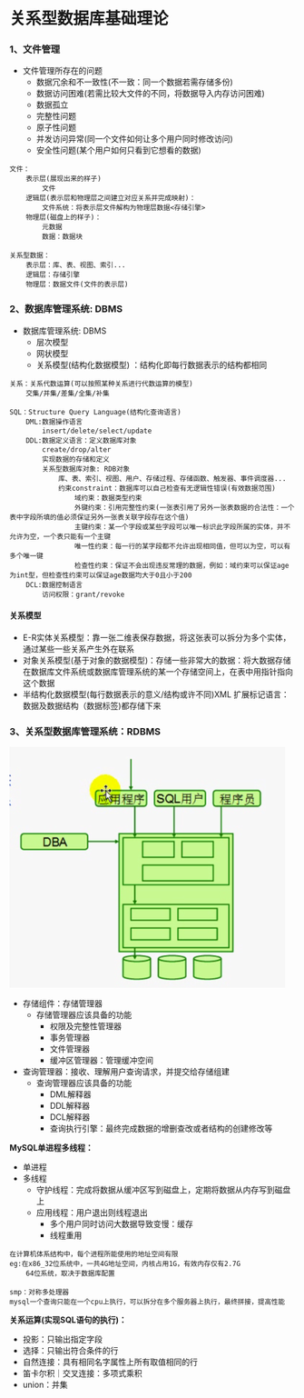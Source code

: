 # 关系型数据库基础理论

### 1、文件管理
- 文件管理所存在的问题
    * 数据冗余和不一致性(不一致：同一个数据若需存储多份)
    * 数据访问困难(若需比较大文件的不同，将数据导入内存访问困难)
    * 数据孤立
    * 完整性问题
    * 原子性问题
    * 并发访问异常(同一个文件如何让多个用户同时修改访问)
    * 安全性问题(某个用户如何只看到它想看的数据)
```   
文件：
    表示层(展现出来的样子)
        文件
    逻辑层(表示层和物理层之间建立对应关系并完成映射)：
        文件系统：将表示层文件解构为物理层数据<存储引擎>
    物理层(磁盘上的样子)：
        元数据
        数据：数据块

关系型数据：
    表示层：库、表、视图、索引...
    逻辑层：存储引擎
    物理层：数据文件(文件的表示层)
```

### 2、数据库管理系统: DBMS
* 数据库管理系统: DBMS
    * 层次模型
    * 网状模型
    * 关系模型(结构化数据模型) ：结构化即每行数据表示的结构都相同

```
关系：关系代数运算(可以按照某种关系进行代数运算的模型)
    交集/并集/差集/全集/补集

SQL：Structure Query Language(结构化查询语言)
    DML:数据操作语言
        insert/delete/select/update
    DDL:数据定义语言：定义数据库对象
        create/drop/alter
        实现数据的存储和定义
        关系型数据库对象: RDB对象
            库、表、索引、视图、用户、存储过程、存储函数、触发器、事件调度器...
            约束constraint：数据库可以自己检查有无逻辑性错误(有效数据范围)
                域约束：数据类型约束
                外键约束：引用完整性约束(一张表引用了另外一张表数据的合法性：一个表中字段所填的值必须保证另外一张表关联字段存在这个值)
                主键约束：某一个字段或某些字段可以唯一标识此字段所属的实体，并不允许为空，一个表只能有一个主键
                唯一性约束：每一行的某字段都不允许出现相同值，但可以为空，可以有多个唯一键
                检查性约束：保证不会出现违反常理的数据，例如：域约束可以保证age为int型，但检查性约束可以保证age数据均大于0且小于200
    DCL:数据控制语言
        访问权限：grant/revoke
```

#### 关系模型
* E-R实体关系模型：靠一张二维表保存数据，将这张表可以拆分为多个实体，通过某些一些关系产生外在联系
* 对象关系模型(基于对象的数据模型)：存储一些非常大的数据：将大数据存储在数据库文件系统或数据库管理系统的某一个存储空间上，在表中用指针指向这个数据
* 半结构化数据模型(每行数据表示的意义/结构或许不同)XML 扩展标记语言：数据及数据结构（数据标签)都存储下来

### 3、关系型数据库管理系统：RDBMS

![数据存储和查询](../media/mysqlstru.png)

* 存储组件：存储管理器
    * 存储管理器应该具备的功能
        * 权限及完整性管理器
        * 事务管理器
        * 文件管理器
        * 缓冲区管理器：管理缓冲空间
* 查询管理器：接收、理解用户查询请求，并提交给存储组建
    * 查询管理器应该具备的功能
        * DML解释器
        * DDL解释器
        * DCL解释器
        * 查询执行引擎：最终完成数据的增删查改或者结构的创建修改等

**MySQL单进程多线程：**
- 单进程
- 多线程
    * 守护线程：完成将数据从缓冲区写到磁盘上，定期将数据从内存写到磁盘上
    * 应用线程：用户退出则线程退出
        * 多个用户同时访问大数据导致变慢：缓存
        * 线程重用

```
在计算机体系结构中，每个进程所能使用的地址空间有限
eg:在x86_32位系统中，一共4G地址空间，内核占用1G，有效内存仅有2.7G
    64位系统，取决于数据库配置

smp：对称多处理器
mysql一个查询只能在一个cpu上执行，可以拆分在多个服务器上执行，最终拼接，提高性能
```

**关系运算(实现SQL语句的执行)：**
* 投影：只输出指定字段
* 选择：只输出符合条件的行
* 自然连接：具有相同名字属性上所有取值相同的行
* 笛卡尔积｜交叉连接：多项式乘积
* union：并集
